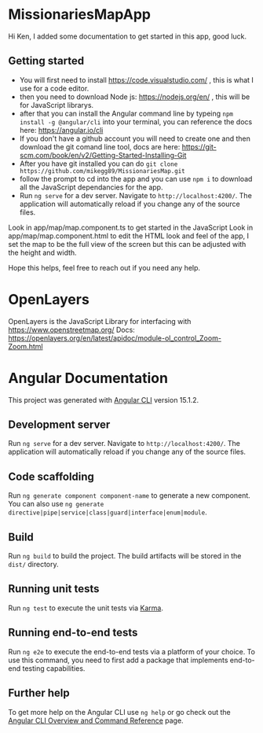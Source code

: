 # MissionariesMapApp

Hi Ken, I added some documentation to get started in this app, good luck.

## Getting started
- You will first need to install https://code.visualstudio.com/ , this is what I use for a code editor.
- then you need to download Node js: https://nodejs.org/en/ , this will be for JavaScript librarys.
- after that you can install the Angular command line by typeing `npm install -g @angular/cli` into your terminal, you can reference the docs here: https://angular.io/cli
- If you don't have a github account you will need to create one and then download the git comand line tool, docs are here: https://git-scm.com/book/en/v2/Getting-Started-Installing-Git
- After you have git installed you can do `git clone https://github.com/mikegg89/MissionariesMap.git`
- follow the prompt to cd into the app and you can use `npm i` to download all the JavaScript dependancies for the app.
- Run `ng serve` for a dev server. Navigate to `http://localhost:4200/`. The application will automatically reload if you change any of the source files.

Look in app/map/map.component.ts to get started in the JavaScript
Look in app/map/map.component.html to edit the HTML look and feel of the app, I set the map to be the full view of the screen but this can be adjusted with the height and width.

Hope this helps, feel free to reach out if you need any help.

# OpenLayers
OpenLayers is the JavaScript Library for interfacing with https://www.openstreetmap.org/
Docs: https://openlayers.org/en/latest/apidoc/module-ol_control_Zoom-Zoom.html


# Angular Documentation
This project was generated with [Angular CLI](https://github.com/angular/angular-cli) version 15.1.2.

## Development server

Run `ng serve` for a dev server. Navigate to `http://localhost:4200/`. The application will automatically reload if you change any of the source files.

## Code scaffolding

Run `ng generate component component-name` to generate a new component. You can also use `ng generate directive|pipe|service|class|guard|interface|enum|module`.

## Build

Run `ng build` to build the project. The build artifacts will be stored in the `dist/` directory.

## Running unit tests

Run `ng test` to execute the unit tests via [Karma](https://karma-runner.github.io).

## Running end-to-end tests

Run `ng e2e` to execute the end-to-end tests via a platform of your choice. To use this command, you need to first add a package that implements end-to-end testing capabilities.

## Further help

To get more help on the Angular CLI use `ng help` or go check out the [Angular CLI Overview and Command Reference](https://angular.io/cli) page.
